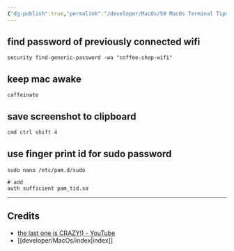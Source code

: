 ```yaml
---
{"dg-publish":true,"permalink":"/developer/MacOs/50 MacOs Terminal Tips and Tricks/"}
---
```


## find password of previously connected wifi
```shell
security find-generic-password -wa "coffee-shop-wifi"
```

## keep mac awake
```
caffeinate
```

## save screenshot to clipboard
```bash
cmd ctrl shift 4 
```

## use finger print id for sudo password
```
sudo nano /etc/pam.d/sudo

# add
auth sufficient pam_tid.so
```

---
## Credits
- [the last one is CRAZY!) - YouTube](https://www.youtube.com/watch?v=qOrlYzqXPa8)
- [[developer/MacOs/index\|index]]